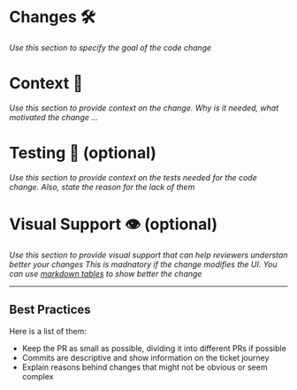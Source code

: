 # Changes 🛠

_Use this section to specify the goal of the code change_

# Context 📓

_Use this section to provide context on the change. Why is it needed, what motivated the change ..._

# Testing 🧪 (optional)

_Use this section to provide context on the tests needed for the code change. Also, state the reason for the lack of them_

# Visual Support 👁 (optional)

_Use this section to provide visual support that can help reviewers understan better your changes_
_This is madnatory if the change modifies the UI. You can use [markdown tables](https://www.tablesgenerator.com/markdown_tables) to show better the change_

---

## Best Practices

Here is a list of them:

- Keep the PR as small as possible, dividing it into different PRs if possible
- Commits are descriptive and show information on the ticket journey
- Explain reasons behind changes that might not be obvious or seem complex
